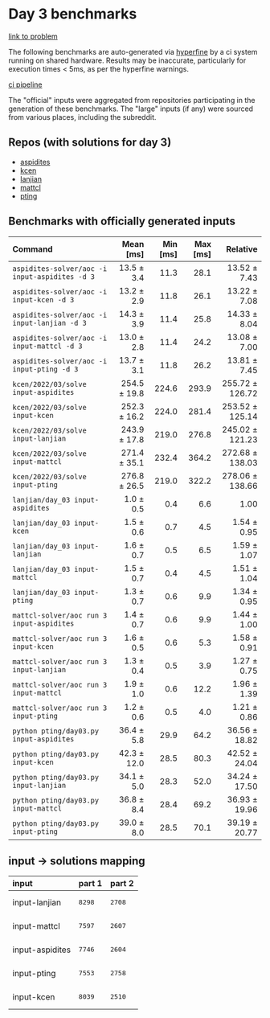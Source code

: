 # Day 3 benchmarks

[link to problem](http://adventofcode.com/2022/day/3)

The following benchmarks are auto-generated via [hyperfine](https://github.com/sharkdp/hyperfine) by a ci system running on shared hardware. Results may be inaccurate, particularly for execution times < 5ms, as per the hyperfine warnings.

[ci pipeline](http://ci.papercode.net:8080/teams/aoc2022/pipelines/aoc-compare-2022)

The "official" inputs were aggregated from repositories participating in the generation of these benchmarks. The "large" inputs (if any) were sourced from various places, including the subreddit.

## Repos (with solutions for day 3)


- [aspidites](https://github.com/aspidites/aoc2022)
- [kcen](https://github.com/kcen/AdventOfCode)
- [lanjian](https://github.com/LanJian/aoc-2022)
- [mattcl](https://github.com/mattcl/aoc2022)
- [pting](https://github.com/pting/aoc2022)

## Benchmarks with officially generated inputs
| Command | Mean [ms] | Min [ms] | Max [ms] | Relative |
|:---|---:|---:|---:|---:|
| `aspidites-solver/aoc -i input-aspidites -d 3` | 13.5 ± 3.4 | 11.3 | 28.1 | 13.52 ± 7.43 |
| `aspidites-solver/aoc -i input-kcen -d 3` | 13.2 ± 2.9 | 11.8 | 26.1 | 13.22 ± 7.08 |
| `aspidites-solver/aoc -i input-lanjian -d 3` | 14.3 ± 3.9 | 11.4 | 25.8 | 14.33 ± 8.04 |
| `aspidites-solver/aoc -i input-mattcl -d 3` | 13.0 ± 2.8 | 11.4 | 24.2 | 13.08 ± 7.00 |
| `aspidites-solver/aoc -i input-pting -d 3` | 13.7 ± 3.1 | 11.8 | 26.2 | 13.81 ± 7.45 |
| `kcen/2022/03/solve input-aspidites` | 254.5 ± 19.8 | 224.6 | 293.9 | 255.72 ± 126.72 |
| `kcen/2022/03/solve input-kcen` | 252.3 ± 16.2 | 224.0 | 281.4 | 253.52 ± 125.14 |
| `kcen/2022/03/solve input-lanjian` | 243.9 ± 17.8 | 219.0 | 276.8 | 245.02 ± 121.23 |
| `kcen/2022/03/solve input-mattcl` | 271.4 ± 35.1 | 232.4 | 364.2 | 272.68 ± 138.03 |
| `kcen/2022/03/solve input-pting` | 276.8 ± 26.5 | 219.0 | 322.2 | 278.06 ± 138.66 |
| `lanjian/day_03 input-aspidites` | 1.0 ± 0.5 | 0.4 | 6.6 | 1.00 |
| `lanjian/day_03 input-kcen` | 1.5 ± 0.6 | 0.7 | 4.5 | 1.54 ± 0.95 |
| `lanjian/day_03 input-lanjian` | 1.6 ± 0.7 | 0.5 | 6.5 | 1.59 ± 1.07 |
| `lanjian/day_03 input-mattcl` | 1.5 ± 0.7 | 0.4 | 4.5 | 1.51 ± 1.04 |
| `lanjian/day_03 input-pting` | 1.3 ± 0.7 | 0.6 | 9.9 | 1.34 ± 0.95 |
| `mattcl-solver/aoc run 3 input-aspidites` | 1.4 ± 0.7 | 0.6 | 9.9 | 1.44 ± 1.00 |
| `mattcl-solver/aoc run 3 input-kcen` | 1.6 ± 0.5 | 0.6 | 5.3 | 1.58 ± 0.91 |
| `mattcl-solver/aoc run 3 input-lanjian` | 1.3 ± 0.4 | 0.5 | 3.9 | 1.27 ± 0.75 |
| `mattcl-solver/aoc run 3 input-mattcl` | 1.9 ± 1.0 | 0.6 | 12.2 | 1.96 ± 1.39 |
| `mattcl-solver/aoc run 3 input-pting` | 1.2 ± 0.6 | 0.5 | 4.0 | 1.21 ± 0.86 |
| `python pting/day03.py input-aspidites` | 36.4 ± 5.8 | 29.9 | 64.2 | 36.56 ± 18.82 |
| `python pting/day03.py input-kcen` | 42.3 ± 12.0 | 28.5 | 80.3 | 42.52 ± 24.04 |
| `python pting/day03.py input-lanjian` | 34.1 ± 5.0 | 28.3 | 52.0 | 34.24 ± 17.50 |
| `python pting/day03.py input-mattcl` | 36.8 ± 8.4 | 28.4 | 69.2 | 36.93 ± 19.96 |
| `python pting/day03.py input-pting` | 39.0 ± 8.0 | 28.5 | 70.1 | 39.19 ± 20.77 |

## input -> solutions mapping
|input|part 1|part 2|
|:---|:---|:---|
|input-lanjian|<pre>8298</pre>|<pre>2708</pre>|
|input-mattcl|<pre>7597</pre>|<pre>2607</pre>|
|input-aspidites|<pre>7746</pre>|<pre>2604</pre>|
|input-pting|<pre>7553</pre>|<pre>2758</pre>|
|input-kcen|<pre>8039</pre>|<pre>2510</pre>|
